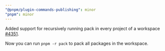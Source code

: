 ```yaml
---
"@pnpm/plugin-commands-publishing": minor
"pnpm": minor
---
```


Added support for recursively running pack in every project of a workspace [#4351](https://github.com/pnpm/pnpm/issues/4351).

Now you can run `pnpm -r pack` to pack all packages in the workspace.
